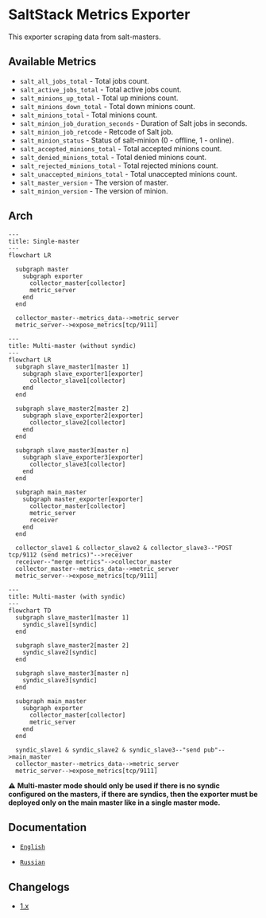 # SaltStack Metrics Exporter

This exporter scraping data from salt-masters.

## Available Metrics

- `salt_all_jobs_total` - Total jobs count.
- `salt_active_jobs_total` - Total active jobs count.
- `salt_minions_up_total` - Total up minions count.
- `salt_minions_down_total` - Total down minions count.
- `salt_minions_total` - Total minions count.
- `salt_minion_job_duration_seconds` - Duration of Salt jobs in seconds.
- `salt_minion_job_retcode` - Retcode of Salt job.
- `salt_minion_status` - Status of salt-minion (0 - offline, 1 - online).
- `salt_accepted_minions_total` - Total accepted minions count.
- `salt_denied_minions_total` - Total denied minions count.
- `salt_rejected_minions_total` - Total rejected minions count.
- `salt_unaccepted_minions_total` - Total unaccepted minions count.
- `salt_master_version` - The version of master.
- `salt_minion_version` - The version of minion.

## Arch

```mermaid
---
title: Single-master
---
flowchart LR

  subgraph master
    subgraph exporter
      collector_master[collector]
      metric_server
    end
  end

  collector_master--metrics_data-->metric_server
  metric_server-->expose_metrics[tcp/9111]
```

```mermaid
---
title: Multi-master (without syndic)
---
flowchart LR
  subgraph slave_master1[master 1]
    subgraph slave_exporter1[exporter]
      collector_slave1[collector]
    end
  end

  subgraph slave_master2[master 2]
    subgraph slave_exporter2[exporter]
      collector_slave2[collector]
    end
  end

  subgraph slave_master3[master n]
    subgraph slave_exporter3[exporter]
      collector_slave3[collector]
    end
  end

  subgraph main_master
    subgraph master_exporter[exporter]
      collector_master[collector]
      metric_server
      receiver
    end
  end

  collector_slave1 & collector_slave2 & collector_slave3--"POST tcp/9112 (send metrics)"-->receiver
  receiver--"merge metrics"-->collector_master
  collector_master--metrics_data-->metric_server
  metric_server-->expose_metrics[tcp/9111]
```

```mermaid
---
title: Multi-master (with syndic)
---
flowchart TD
  subgraph slave_master1[master 1]
    syndic_slave1[syndic]
  end

  subgraph slave_master2[master 2]
    syndic_slave2[syndic]
  end

  subgraph slave_master3[master n]
    syndic_slave3[syndic]
  end

  subgraph main_master
    subgraph exporter
      collector_master[collector]
      metric_server
    end
  end

  syndic_slave1 & syndic_slave2 & syndic_slave3--"send pub"-->main_master
  collector_master--metrics_data-->metric_server
  metric_server-->expose_metrics[tcp/9111]
```

⚠️ **Multi-master mode should only be used if there is no syndic configured on the masters, if there are syndics, then the exporter must be deployed only on the main master like in a single master mode.**

## Documentation

- [`English`](./docs/EN.md)

- [`Russian`](./docs/RU.md)

## Changelogs

- [1.x](./changelogs/1.x.md)
